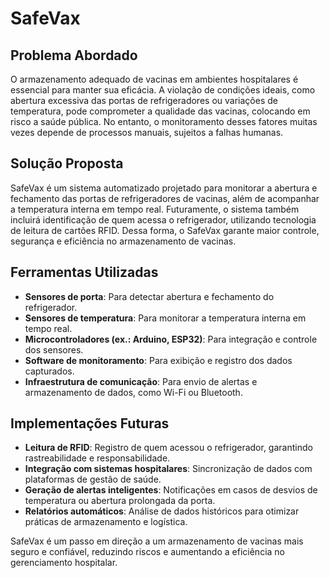# SafeVax

## Problema Abordado
O armazenamento adequado de vacinas em ambientes hospitalares é essencial para manter sua eficácia. A violação de condições ideais, como abertura excessiva das portas de refrigeradores ou variações de temperatura, pode comprometer a qualidade das vacinas, colocando em risco a saúde pública. No entanto, o monitoramento desses fatores muitas vezes depende de processos manuais, sujeitos a falhas humanas.

## Solução Proposta
SafeVax é um sistema automatizado projetado para monitorar a abertura e fechamento das portas de refrigeradores de vacinas, além de acompanhar a temperatura interna em tempo real. Futuramente, o sistema também incluirá identificação de quem acessa o refrigerador, utilizando tecnologia de leitura de cartões RFID. Dessa forma, o SafeVax garante maior controle, segurança e eficiência no armazenamento de vacinas.

## Ferramentas Utilizadas
- **Sensores de porta**: Para detectar abertura e fechamento do refrigerador.
- **Sensores de temperatura**: Para monitorar a temperatura interna em tempo real.
- **Microcontroladores (ex.: Arduino, ESP32)**: Para integração e controle dos sensores.
- **Software de monitoramento**: Para exibição e registro dos dados capturados.
- **Infraestrutura de comunicação**: Para envio de alertas e armazenamento de dados, como Wi-Fi ou Bluetooth.

## Implementações Futuras
- **Leitura de RFID**: Registro de quem acessou o refrigerador, garantindo rastreabilidade e responsabilidade. 
- **Integração com sistemas hospitalares**: Sincronização de dados com plataformas de gestão de saúde.
- **Geração de alertas inteligentes**: Notificações em casos de desvios de temperatura ou abertura prolongada da porta.
- **Relatórios automáticos**: Análise de dados históricos para otimizar práticas de armazenamento e logística.

SafeVax é um passo em direção a um armazenamento de vacinas mais seguro e confiável, reduzindo riscos e aumentando a eficiência no gerenciamento hospitalar.
